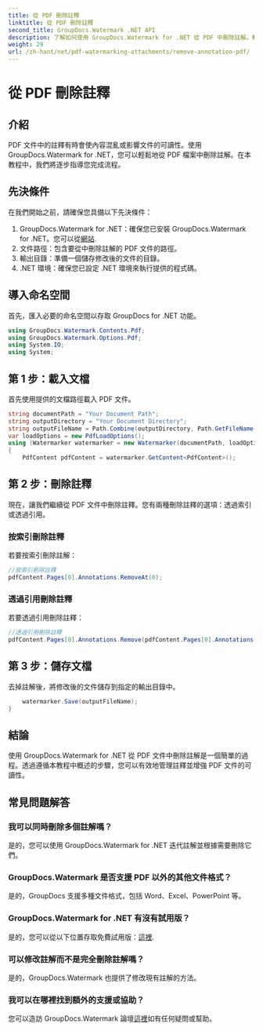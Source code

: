 ```yaml
---
title: 從 PDF 刪除註釋
linktitle: 從 PDF 刪除註釋
second_title: GroupDocs.Watermark .NET API
description: 了解如何使用 GroupDocs.Watermark for .NET 從 PDF 中刪除註解。輕鬆增強文件的可讀性。
weight: 29
url: /zh-hant/net/pdf-watermarking-attachments/remove-annotation-pdf/
---
```


# 從 PDF 刪除註釋

## 介紹
PDF 文件中的註釋有時會使內容混亂或影響文件的可讀性。使用 GroupDocs.Watermark for .NET，您可以輕鬆地從 PDF 檔案中刪除註解。在本教程中，我們將逐步指導您完成流程。
## 先決條件
在我們開始之前，請確保您具備以下先決條件：
1.  GroupDocs.Watermark for .NET：確保您已安裝 GroupDocs.Watermark for .NET。您可以從[網站](https://releases.groupdocs.com/Watermark/net/).
2. 文件路徑：包含要從中刪除註解的 PDF 文件的路徑。
3. 輸出目錄：準備一個儲存修改後的文件的目錄。
4. .NET 環境：確保您已設定 .NET 環境來執行提供的程式碼。

## 導入命名空間
首先，匯入必要的命名空間以存取 GroupDocs for .NET 功能。
```csharp
using GroupDocs.Watermark.Contents.Pdf;
using GroupDocs.Watermark.Options.Pdf;
using System.IO;
using System;
```
## 第 1 步：載入文檔
首先使用提供的文檔路徑載入 PDF 文件。
```csharp
string documentPath = "Your Document Path";
string outputDirectory = "Your Document Directory";
string outputFileName = Path.Combine(outputDirectory, Path.GetFileName(documentPath));
var loadOptions = new PdfLoadOptions();
using (Watermarker watermarker = new Watermarker(documentPath, loadOptions))
{
    PdfContent pdfContent = watermarker.GetContent<PdfContent>();
```
## 第 2 步：刪除註釋
現在，讓我們繼續從 PDF 文件中刪除註釋。您有兩種刪除註釋的選項：透過索引或透過引用。
### 按索引刪除註釋
若要按索引刪除註解：
```csharp
//按索引刪除註釋
pdfContent.Pages[0].Annotations.RemoveAt(0);
```
### 透過引用刪除註釋
若要透過引用刪除註釋：
```csharp
//透過引用刪除註釋
pdfContent.Pages[0].Annotations.Remove(pdfContent.Pages[0].Annotations[0]);
```
## 第 3 步：儲存文檔
去掉註解後，將修改後的文件儲存到指定的輸出目錄中。
```csharp
    watermarker.Save(outputFileName);
}
```

## 結論
使用 GroupDocs.Watermark for .NET 從 PDF 文件中刪除註解是一個簡單的過程。透過遵循本教程中概述的步驟，您可以有效地管理註釋並增強 PDF 文件的可讀性。
## 常見問題解答
### 我可以同時刪除多個註解嗎？
是的，您可以使用 GroupDocs.Watermark for .NET 迭代註解並根據需要刪除它們。
### GroupDocs.Watermark 是否支援 PDF 以外的其他文件格式？
是的，GroupDocs 支援多種文件格式，包括 Word、Excel、PowerPoint 等。
### GroupDocs.Watermark for .NET 有沒有試用版？
是的，您可以從以下位置存取免費試用版：[這裡](https://releases.groupdocs.com/).
### 可以修改註解而不是完全刪除註解嗎？
是的，GroupDocs.Watermark 也提供了修改現有註解的方法。
### 我可以在哪裡找到額外的支援或協助？
您可以造訪 GroupDocs.Watermark 論壇[這裡](https://forum.groupdocs.com/c/watermark/19)如有任何疑問或幫助。